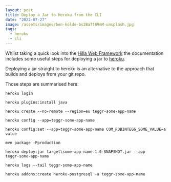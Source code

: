 ```yaml
---
layout: post
title: Deploy a Jar to Heroku from the CLI
date: "2022-07-27"
image: /assets/images/ben-kolde-bs2Ba7t69mM-unsplash.jpg
tags:
  - heroku
  - cli
---
```


Whilst taking a quick look into the [Hilla Web Framework](https://robintegg.com/2022/07/26/first-look-at-hilla-web-framework.html) the documentation includes some useful steps for deploying a jar to [heroku](https://hilla.dev/docs/tutorials/in-depth-course/production-build-and-deployment).

Deploying a jar straight to heroku is an alternative to the approach that builds and deploys from your git repo.

Those steps are summarised here:

```
heroku login

heroku plugins:install java

heroku create --no-remote --region=eu teggr-some-app-name

heroku config --app=teggr-some-app-name

heroku config:set --app=teggr-some-app-name COM_ROBINTEGG_SOME_VALUE=a value

mvn package -Pproduction

heroku deploy:jar target\some-app-name-1.0-SNAPSHOT.jar --app 
teggr-some-app-name

heroku logs --tail teggr-some-app-name

heroku addons:create heroku-postgresql -a teggr-some-app-name
```
